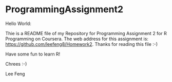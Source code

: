 ProgrammingAssignment2
======

Hello World:

Thie is a README file of my Repository for Programming Assignment 2 for R Programming on Coursera. The web address for this assignment is: https://github.com/leefeng8/Homework2. Thanks for reading this file :-)

Have some fun to learn R!

Chrees :-)

Lee Feng
